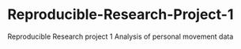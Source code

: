 # Reproducible-Research-Project-1
Reproducible Research project 1 Analysis of personal movement data
